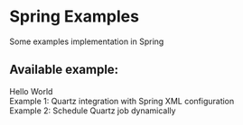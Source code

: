 # Spring Examples
Some examples implementation in Spring

## Available example:
Hello World
<br/>
Example 1: Quartz integration with Spring XML configuration
<br/>
Example 2: Schedule Quartz job dynamically
